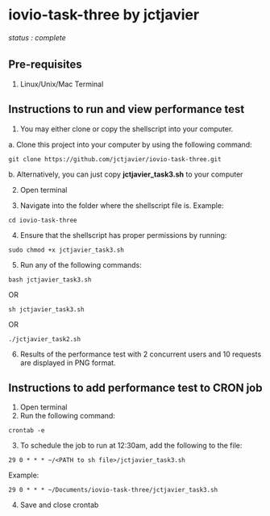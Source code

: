 # iovio-task-three by jctjavier
###### status : *complete*

## Pre-requisites
1. Linux/Unix/Mac Terminal

## Instructions to run and view performance test
1. You may either clone or copy the shellscript into your computer.

a. Clone this project into your computer by using the following command:
```
git clone https://github.com/jctjavier/iovio-task-three.git
```

b. Alternatively, you can just copy **jctjavier_task3.sh** to your computer

2. Open terminal

3. Navigate into the folder where the shellscript file is. 
Example:
```
cd iovio-task-three
```

4. Ensure that the shellscript has proper permissions by running:
```
sudo chmod +x jctjavier_task3.sh
```

5. Run any of the following commands: 
``` 
bash jctjavier_task3.sh
```
OR 
```
sh jctjavier_task3.sh
```
OR 
```
./jctjavier_task2.sh
```
6. Results of the performance test with 2 concurrent users and 10 requests are displayed in PNG format. 

## Instructions to add performance test to CRON job
1. Open terminal
2. Run the following command:
```
crontab -e
```
3. To schedule the job to run at 12:30am, add the following to the file:
```
29 0 * * * ~/<PATH to sh file>/jctjavier_task3.sh
```
Example:
```
29 0 * * * ~/Documents/iovio-task-three/jctjavier_task3.sh
```
4. Save and close crontab
